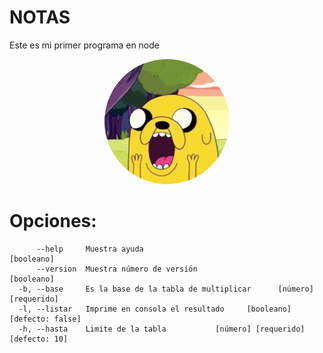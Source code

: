 # NOTAS
Este es mi primer programa en node

<div style="text-align: center">
<img  style='border-radius: 50%'width="200" alt="portfolio_view" src="./assets/img/happy.gif">
</div>


# Opciones:
```
      --help     Muestra ayuda                                        [booleano]
      --version  Muestra número de versión                            [booleano]
  -b, --base     Es la base de la tabla de multiplicar      [número] [requerido]
  -l, --listar   Imprime en consola el resultado     [booleano] [defecto: false]
  -h, --hasta    Limite de la tabla           [número] [requerido] [defecto: 10]
```
